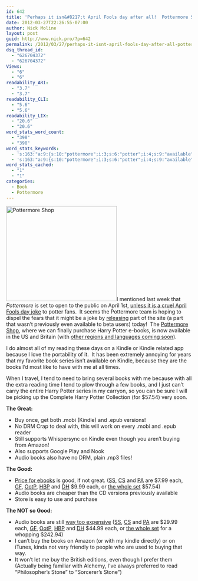 ```yaml
---
id: 642
title: 'Perhaps it isn&#8217;t April Fools day after all!  Pottermore Shop now open'
date: 2012-03-27T22:26:55-07:00
author: Nick Moline
layout: post
guid: http://www.nick.pro/?p=642
permalink: /2012/03/27/perhaps-it-isnt-april-fools-day-after-all-pottermore-shop-now-open/
dsq_thread_id:
  - "626704372"
  - "626704372"
Views:
  - "6"
  - "6"
readability_ARI:
  - "3.7"
  - "3.7"
readability_CLI:
  - "5.6"
  - "5.6"
readability_LIX:
  - "20.6"
  - "20.6"
word_stats_word_count:
  - "398"
  - "398"
word_stats_keywords:
  - 's:163:"a:9:{s:10:"pottermore";i:3;s:6:"potter";i:4;s:9:"available";i:4;s:5:"harry";i:3;s:5:"books";i:8;s:6:"kindle";i:6;s:7:"because";i:3;s:5:"audio";i:3;s:4:"good";i:3;}";'
  - 's:163:"a:9:{s:10:"pottermore";i:3;s:6:"potter";i:4;s:9:"available";i:4;s:5:"harry";i:3;s:5:"books";i:8;s:6:"kindle";i:6;s:7:"because";i:3;s:5:"audio";i:3;s:4:"good";i:3;}";'
word_stats_cached:
  - "1"
  - "1"
categories:
  - Book
  - Pottermore
---
```

<img class="size-medium wp-image-643 alignleft" title="Pottermore Shop" src="https://i2.wp.com/www.nick.pro/wp-content/uploads/2012/03/Region-capture-17-300x258.png?resize=300%2C258&#038;ssl=1" alt="Pottermore Shop" width="300" height="258" data-recalc-dims="1" />I mentioned last week that _Pottermore_ is set to open to the public on April 1st, [unless it is a cruel April Fools day joke](https://www.nick.pro/2012/03/20/pottermore-to-finally-open-up-on-april-1st-unless-its-a-cruel-joke/ "Pottermore to finally open up on April 1st, unless it’s a cruel joke") to potter fans.  It seems the Pottermore team is hoping to dispel the fears that it might be a joke by <a href="http://insider.pottermore.com/2012/03/harry-potter-ebooks-and-digital-audio.html" target="_blank">releasing</a> part of the site (a part that wasn&#8217;t previously even available to beta users) today!  The <a href="http://shop.pottermore.com/" target="_blank">Pottermore Shop</a>, where we can finally purchase Harry Potter e-books, is now available in the US and Britain (with <a href="https://shop.pottermore.com/en_US/faq-language" target="_blank" class="broken_link">other regions and languages coming soon</a>).

I do almost all of my reading these days on a Kindle or Kindle related app because I love the portability of it.  It has been extremely annoying for years that my favorite book series isn&#8217;t available on Kindle, because they are the books I&#8217;d most like to have with me at all times.

When I travel, I tend to need to bring several books with me because with all the extra reading time I tend to plow through a few books, and I just can&#8217;t carry the entire Harry Potter series in my carryon, so you can be sure I will be picking up the Complete Harry Potter Collection (for $57.54) very soon.<!--more-->

**The Great:**

  * Buy once, get both .mobi (Kindle) and .epub versions!
  * No DRM Crap to deal with, this will work on every .mobi and .epub reader
  * Still supports Whispersync on Kindle even though you aren&#8217;t buying from Amazon!
  * Also supports Google Play and Nook
  * Audio books also have no DRM, plain .mp3 files!

**The Good:**

  * <a href="http://shop.pottermore.com/en_US/harry-potter-ebooks?c=USD" target="_blank" class="broken_link">Price for ebooks</a> is good, if not great. (<a href="https://shop.pottermore.com/en_US/hp1-ebook-english-us1-usd" target="_blank" class="broken_link">SS</a>, <a href="https://shop.pottermore.com/en_US/hp2-ebook-english-us1-usd" target="_blank" class="broken_link">CS</a> and <a href="https://shop.pottermore.com/en_US/hp3-ebook-english-us1-usd" target="_blank" class="broken_link">PA</a> are $7.99 each, <a href="https://shop.pottermore.com/en_US/hp4-ebook-english-us1-usd" target="_blank" class="broken_link">GF</a>, <a href="https://shop.pottermore.com/en_US/hp5-ebook-english-us1-usd" target="_blank" class="broken_link">OotP</a>, <a href="https://shop.pottermore.com/en_US/hp6-ebook-english-us1-usd" target="_blank" class="broken_link">HBP</a> and <a href="https://shop.pottermore.com/en_US/hp7-ebook-english-us1-usd" target="_blank" class="broken_link">DH</a> $9.99 each, or <a href="https://shop.pottermore.com/en_US/hpbundle1-7-ebook-english-us1-usd" target="_blank" class="broken_link">the whole set</a> $57.54)
  * Audio books are cheaper than the CD versions previously available
  * Store is easy to use and purchase

**The NOT so Good:**

  * Audio books are still <a href="http://shop.pottermore.com/en_US/harry-potter-audio-books?c=USD" target="_blank" class="broken_link">way too expensive</a> (<a href="https://shop.pottermore.com/en_US/hp1-audiobook-english-us1-usd" target="_blank" class="broken_link">SS</a>, <a href="https://shop.pottermore.com/en_US/hp2-audiobook-english-us1-usd" target="_blank" class="broken_link">CS</a> and <a href="https://shop.pottermore.com/en_US/hp3-audiobook-english-us1-usd" target="_blank" class="broken_link">PA</a> are $29.99 each, <a href="https://shop.pottermore.com/en_US/hp4-audiobook-english-us1-usd" target="_blank" class="broken_link">GF</a>, <a href="https://shop.pottermore.com/en_US/hp5-audiobook-english-us1-usd" target="_blank" class="broken_link">OotP</a>, <a href="https://shop.pottermore.com/en_US/hp6-audiobook-english-us1-usd" target="_blank" class="broken_link">HBP</a> and <a href="https://shop.pottermore.com/en_US/hp7-audiobook-english-us1-usd" target="_blank" class="broken_link">DH</a> $44.99 each, or <a href="https://shop.pottermore.com/en_US/hpbundle1-7-audiobook-english-us1-usd" target="_blank" class="broken_link">the whole set</a> for a whopping $242.94)
  * I can&#8217;t buy the books on Amazon (or with my kindle directly) or on iTunes, kinda not very friendly to people who are used to buying that way.
  * It won&#8217;t let me buy the British editions, even though I prefer them (Actually being familiar with Alchemy, I&#8217;ve always preferred to read &#8220;Philosopher&#8217;s Stone&#8221; to &#8220;Sorcerer&#8217;s Stone&#8221;)